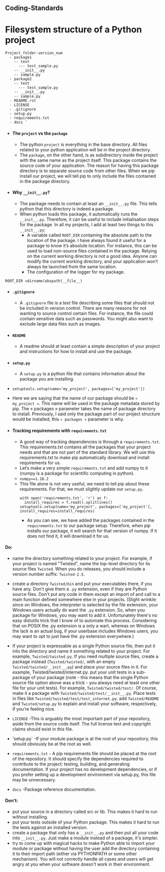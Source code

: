 ## Coding-Standards
# Filesystem structure of a Python project
```
Project_folder-version_num
  - package1
    -- test
      --- test_sample.py
    -- __init__.py
    -- sample.py
  - package2
    -- test
      --- test_sample.py
    -- __init__.py
    -- sample.py
  - README.rst
  - LICENSE
  - .gitignore
  - setup.py
  - requirements.txt
  - docs `
```

* #### The `project` vs the `package`
  - The python `project` is everything in the base directory. All files related to your python application will be in the project directory.
  - The `package`, on the other hand, is as subdirectory inside the project with the same name as the project itself. This package contains the source code of your application. The reason for having this package directory is to separate source code from other files. When we pip install our project, we will tell pip to only include the files contained in the package directory.
* #### Why `__init__.py`?
  - The package needs to contain at least an `__init__.py` file. This tells python that this directory is indeed a package.
  - When python loads this package, it automatically runs the `__init__.py`. Therefore, it can be useful to include initialisation steps for the package. In all my projects, I add at least two things to this `__init__.py`:
      - A variable called `ROOT_DIR` containing the absolute path to the location of the package. I have always found it useful for a package to know it’s absolute location. For instance, this can be used to load non-source files contained in the package. Relying on the current working directory is not a good idea. Anyone can modify the current working directory, and your application won’t always be launched from the same location.
      - The configuration of the logger for my package.

```from os.path import dirname,abspath
ROOT_DIR =dirname(abspath(__file__)
```

* #### `.gitignore`
  - A `.gitignore` file is a text file describing some files that should not be included in version control. There are many reasons for not wanting to source control certain files. For instance, the file could contain sensitive data such as passwords. You might also want to exclude large data files such as images.
* #### `README`
  - A readme should at least contain a simple description of your project and instructions for how to install and use the package.
* #### `setup.py`
  - A `setup.py` is a python file that contains information about the package you are installing.
* ```import setuptools
  setuptools.setup(name='my_project', packages=['my_project'])
  ```
* Here we are saying that the name of our package should be `« my_project »`. This name will be used in the package metadata stored by pip. The « packages » parameter takes the name of package directory to install. Previously, I said only the package part of our project structure would be installed, this `« packages »` parameter is why.

* #### Tracking requirements with `requirements.txt`
  - A good way of tracking dependencies is through a `requirements.txt`. This requirements.txt contains all the packages that your project needs and that are not part of the standard library. We will use this requirements.txt to make pip automatically download and install requirements for us.
  - Let’s make a very simple `requirements.txt` and add numpy to it (numpy is a package for scientific computing in python).
  - `numpy==1.18.2`
  - This file alone is not very useful, we need to tell pip about these requirements. For that, we must slightly update our `setup.py`.
    ```import setuptools
    with open('requirements.txt', 'r') as f:
      install_requires = f.read().splitlines()
    setuptools.setup(name='my_project', packages=['my_project'], install_requires=install_requires)
    ```
    * As you can see, we have added the packages contained in the `requirements.txt` to our package setup. Therefore, when pip installs our package, it will search for that version of numpy. If it does not find it, it will download it for us.
   
      
#### Do:
* name the directory something related to your project. For example, if your project is named "Twisted", name the top-level directory for its source files `Twisted`. When you do releases, you should include a version number suffix: `Twisted-2.5`.

* create a directory `Twisted/bin` and put your executables there, if you have any. Don't give them a `.py` extension, even if they are Python source files. Don't put any code in them except an import of and call to a main function defined somewhere else in your projects. (Slight wrinkle: since on Windows, the interpreter is selected by the file extension, your Windows users actually do want the `.py` extension. So, when you package for Windows, you may want to add it. Unfortunately there's no easy distutils trick that I know of to automate this process. Considering that on POSIX the .py extension is a only a wart, whereas on Windows the lack is an actual bug, if your userbase includes Windows users, you may want to opt to just have the .py extension everywhere.)

* If your project is expressable as a single Python source file, then put it into the directory and name it something related to your project. For example, `Twisted/twisted.py`. If you need multiple source files, create a package instead (`Twisted/twisted/`, with an empty `Twisted/twisted/__init__.py`) and place your source files in it. For example, Twisted/twisted/internet.py.
put your unit tests in a sub-package of your package (note - this means that the single Python source file option above was a trick - you always need at least one other file for your unit tests). For example, `Twisted/twisted/test/`. Of course, make it a package with `Twisted/twisted/test/__init__.py`. Place tests in files like `Twisted/twisted/test/test_internet.py`.
add `Twisted/README` and `Twisted/setup.py` to explain and install your software, respectively, if you're feeling nice.

* `LICENSE` -This is arguably the most important part of your repository, aside from the source code itself. The full license text and copyright claims should exist in this file.

* 'setup.py` -If your module package is at the root of your repository, this should obviously be at the root as well.

* `requirements.txt` - A pip requirements file should be placed at the root of the repository. It should specify the dependencies required to contribute to the project: testing, building, and generating documentation. If your project has no development dependencies, or if you prefer setting up a development environment via setup.py, this file may be unnecessary.

* `docs` -Package reference documentation.

#### Don't:
* put your source in a directory called src or lib. This makes it hard to run without installing.
* put your tests outside of your Python package. This makes it hard to run the tests against an installed version.
* create a package that only has a `__init__.py` and then put all your code into `__init__.py`. Just make a module instead of a package, it's simpler.
* try to come up with magical hacks to make Python able to import your module or package without having the user add the directory containing it to their import path (either via PYTHONPATH or some other mechanism). You will not correctly handle all cases and users will get angry at you when your software doesn't work in their environment.
